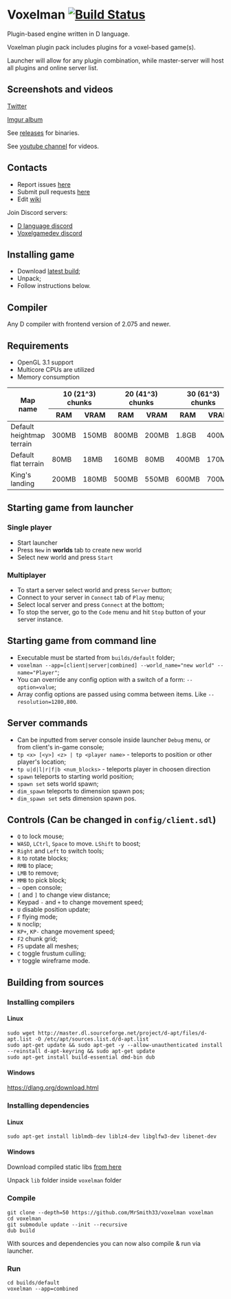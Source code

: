 Voxelman [![Build Status](https://travis-ci.org/MrSmith33/voxelman.svg?branch=master)](https://travis-ci.org/MrSmith33/voxelman)
========

Plugin-based engine written in D language.

Voxelman plugin pack includes plugins for a voxel-based game(s).

Launcher will allow for any plugin combination, while master-server will host all plugins and online server list.

## Screenshots and videos

[Twitter](https://twitter.com/MrSmith33)

[Imgur album](https://imgur.com/a/CLTCZ)

See [releases](https://github.com/MrSmith33/voxelman/releases) for binaries.

See [youtube channel](https://www.youtube.com/channel/UCFiCQez_ZT2ZoBBJadUv3cA) for videos.

## Contacts
* Report issues [here](https://github.com/MrSmith33/voxelman/issues)
* Submit pull requests [here](https://github.com/MrSmith33/voxelman/pulls)
* Edit [wiki](https://github.com/MrSmith33/voxelman/wiki)

Join Discord servers:

* [D language discord](https://discord.gg/S9yzYuA)
* [Voxelgamedev discord](https://discord.gg/kg47XNV)

## Installing game
- Download [latest build](https://github.com/MrSmith33/voxelman/releases);
- Unpack;
- Follow instructions below.

## Compiler
Any D compiler with frontend version of 2.075 and newer.

## Requirements
- OpenGL 3.1 support
- Multicore CPUs are utilized
- Memory consumption
<table>
<thead>
<tr> <th rowspan="2">Map name</th>
<th colspan="2">10 (21^3) chunks</th>
<th colspan="2">20 (41^3) chunks</th>
<th colspan="2">30 (61^3) chunks</th> </tr>
<tr> <th>RAM</th> <th>VRAM</th> <th>RAM</th> <th>VRAM</th> <th>RAM</th> <th>VRAM</th> </tr>
</thead>
<tr> <td>Default heightmap terrain</td> <td>300MB</td><td>150MB</td> <td>800MB</td><td>200MB</td> <td>1.8GB</td><td>400MB</td> </tr>
<tr> <td>Default flat terrain</td> <td>80MB</td><td>18MB</td> <td>160MB</td><td>80MB</td> <td>400MB</td><td>170MB</td> </tr>
<tr> <td>King's landing</td> <td>200MB</td><td>180MB</td> <td>500MB</td><td>550MB</td> <td>600MB</td><td>700MB</td> </tr>
</table>

## Starting game from launcher
### Single player
- Start launcher
- Press `New` in __worlds__ tab to create new world
- Select new world and press `Start`

### Multiplayer
- To start a server select world and press `Server` button;
- Connect to your server in `Connect` tab of `Play` menu;
- Select local server and press `Connect` at the bottom;
- To stop the server, go to the `Code` menu and hit `Stop` button of your server instance.

## Starting game from command line
- Executable must be started from `builds/default` folder;
- `voxelman --app=[client|server|combined] --world_name="new world" --name="Player"`;
- You can override any config option with a switch of a form: `--option=value`;
- Array config options are passed using comma between items. Like `--resolution=1280,800`.

## Server commands
- Can be inputted from server console inside launcher `Debug` menu, or from client's in-game console;
- `tp <x> [<y>] <z> | tp <player name>` - teleports to position or other player's location;
- `tp u|d|l|r|f|b <num_blocks>` - teleports player in choosen direction
- `spawn` teleports to starting world position;
- `spawn set` sets world spawn;
- `dim_spawn` teleports to dimension spawn pos;
- `dim_spawn set` sets dimension spawn pos.

## Controls (Can be changed in `config/client.sdl`)
- `Q` to lock mouse;
- `WASD`, `LCtrl`, `Space` to move. `LShift` to boost;
- `Right` and `Left` to switch tools;
- `R` to rotate blocks;
- `RMB` to place;
- `LMB` to remove;
- `MMB` to pick block;
- `~` open console;
- `[` and `]` to change view distance;
- Keypad `-` and `+` to change movement speed;
- `U` disable position update;
- `F` flying mode;
- `N` noclip;
- `KP+`, `KP-` change movement speed;
- `F2` chunk grid;
- `F5` update all meshes;
- `C` toggle frustum culling;
- `Y` toggle wireframe mode.

## Building from sources

### Installing compilers

#### Linux 
```
sudo wget http://master.dl.sourceforge.net/project/d-apt/files/d-apt.list -O /etc/apt/sources.list.d/d-apt.list
sudo apt-get update && sudo apt-get -y --allow-unauthenticated install --reinstall d-apt-keyring && sudo apt-get update
sudo apt-get install build-essential dmd-bin dub
```

#### Windows
https://dlang.org/download.html

### Installing dependencies

#### Linux 
```
sudo apt-get install liblmdb-dev liblz4-dev libglfw3-dev libenet-dev
```

#### Windows

Download compiled static libs [from here]()

Unpack `lib` folder inside `voxelman` folder

### Compile

```
git clone --depth=50 https://github.com/MrSmith33/voxelman voxelman
cd voxelman
git submodule update --init --recursive
dub build
```

With sources and dependencies you can now also compile & run via launcher.

### Run
```
cd builds/default
voxelman --app=combined
```
